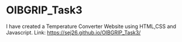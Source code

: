 # OIBGRIP_Task3
I have created a  Temperature Converter Website using HTML,CSS and Javascript. Link: https://sej26.github.io/OIBGRIP_Task3/
